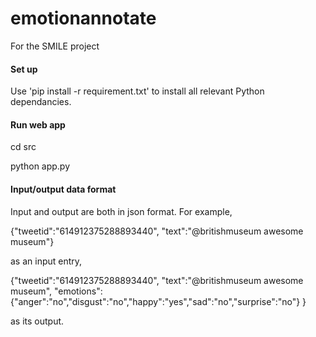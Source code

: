 # emotionannotate
For the SMILE project

#### Set up
Use 'pip install -r requirement.txt' to install all relevant Python dependancies.
#### Run web app
cd src

python app.py

#### Input/output data format
Input and output are both in json format.
For example,

{"tweetid":"614912375288893440", "text":"@britishmuseum awesome museum"}

as an input entry,

{"tweetid":"614912375288893440", 
"text":"@britishmuseum awesome museum",
"emotions":{"anger":"no","disgust":"no","happy":"yes","sad":"no","surprise":"no"}
}

as its output.
